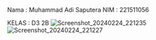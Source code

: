 Nama : Muhammad Adi Saputera
NIM : 221511056

KELAS : D3 2B
![Screenshot_20240224_221235](https://github.com/adi94958/codeLabs/assets/117360640/4da0b5af-7a26-4a92-a496-f34c62833991)
![Screenshot_20240224_221227](https://github.com/adi94958/codeLabs/assets/117360640/b187c05c-a457-4642-bf2a-98e5d324f06e)
